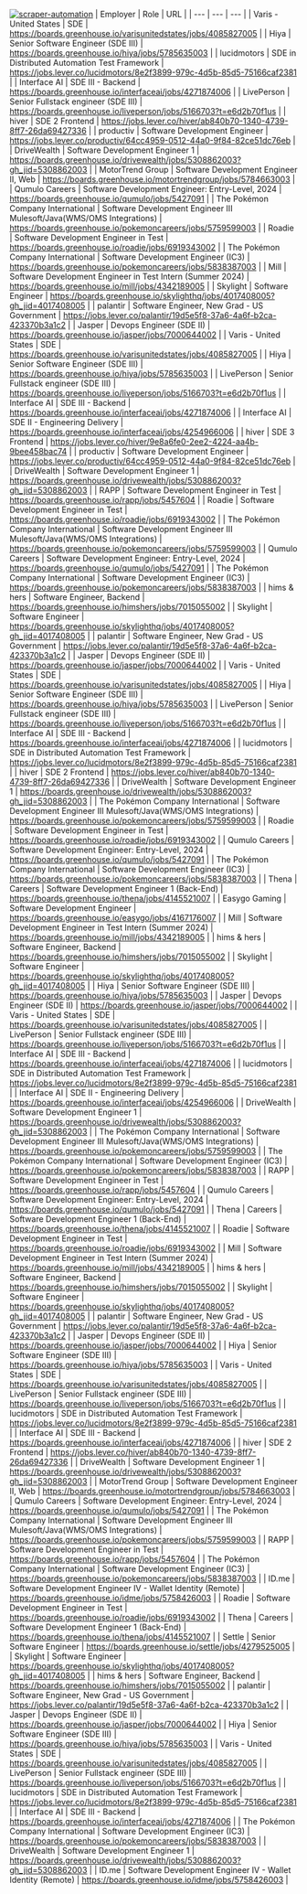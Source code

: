 [![scraper-automation](https://github.com/azad-ali786/Job_Openings/actions/workflows/scraper-automation.yml/badge.svg)](https://github.com/azad-ali786/Job_Openings/actions/workflows/scraper-automation.yml)
| Employer | Role | URL |
| --- | --- | --- |
| Varis - United States | SDE | https://boards.greenhouse.io/varisunitedstates/jobs/4085827005 |
| Hiya | Senior Software Engineer (SDE III) | https://boards.greenhouse.io/hiya/jobs/5785635003 |
| lucidmotors | SDE in Distributed Automation Test Framework | https://jobs.lever.co/lucidmotors/8e2f3899-979c-4d5b-85d5-75166caf2381 |
| Interface AI | SDE III - Backend | https://boards.greenhouse.io/interfaceai/jobs/4271874006 |
| LivePerson | Senior Fullstack engineer (SDE III) | https://boards.greenhouse.io/liveperson/jobs/5166703?t=e6d2b70f1us |
| hiver | SDE 2  Frontend | https://jobs.lever.co/hiver/ab840b70-1340-4739-8ff7-26da69427336 |
| productiv | Software Development Engineer | https://jobs.lever.co/productiv/64cc4959-0512-44a0-9f84-82ce51dc76eb |
| DriveWealth | Software Development Engineer 1 | https://boards.greenhouse.io/drivewealth/jobs/5308862003?gh_jid=5308862003 |
| MotorTrend Group | Software Development Engineer II, Web | https://boards.greenhouse.io/motortrendgroup/jobs/5784663003 |
| Qumulo Careers | Software Development Engineer: Entry-Level, 2024 | https://boards.greenhouse.io/qumulo/jobs/5427091 |
| The Pokémon Company International | Software Development Engineer III Mulesoft/Java(WMS/OMS Integrations) | https://boards.greenhouse.io/pokemoncareers/jobs/5759599003 |
| Roadie | Software Development Engineer in Test | https://boards.greenhouse.io/roadie/jobs/6919343002 |
| The Pokémon Company International | Software Development Engineer (IC3) | https://boards.greenhouse.io/pokemoncareers/jobs/5838387003 |
| Mill | Software Development Engineer in Test Intern (Summer 2024) | https://boards.greenhouse.io/mill/jobs/4342189005 |
| Skylight | Software Engineer | https://boards.greenhouse.io/skylighthq/jobs/4017408005?gh_jid=4017408005 |
| palantir | Software Engineer, New Grad - US Government | https://jobs.lever.co/palantir/19d5e5f8-37a6-4a6f-b2ca-423370b3a1c2 |
| Jasper | Devops Engineer (SDE II) | https://boards.greenhouse.io/jasper/jobs/7000644002 |
| Varis - United States | SDE | https://boards.greenhouse.io/varisunitedstates/jobs/4085827005 |
| Hiya | Senior Software Engineer (SDE III) | https://boards.greenhouse.io/hiya/jobs/5785635003 |
| LivePerson | Senior Fullstack engineer (SDE III) | https://boards.greenhouse.io/liveperson/jobs/5166703?t=e6d2b70f1us |
| Interface AI | SDE III - Backend | https://boards.greenhouse.io/interfaceai/jobs/4271874006 |
| Interface AI | SDE II - Engineering Delivery | https://boards.greenhouse.io/interfaceai/jobs/4254966006 |
| hiver | SDE 3 Frontend | https://jobs.lever.co/hiver/9e8a6fe0-2ee2-4224-aa4b-9bee458bac74 |
| productiv | Software Development Engineer | https://jobs.lever.co/productiv/64cc4959-0512-44a0-9f84-82ce51dc76eb |
| DriveWealth | Software Development Engineer 1 | https://boards.greenhouse.io/drivewealth/jobs/5308862003?gh_jid=5308862003 |
| RAPP | Software Development Engineer in Test | https://boards.greenhouse.io/rapp/jobs/5457604 |
| Roadie | Software Development Engineer in Test | https://boards.greenhouse.io/roadie/jobs/6919343002 |
| The Pokémon Company International | Software Development Engineer III Mulesoft/Java(WMS/OMS Integrations) | https://boards.greenhouse.io/pokemoncareers/jobs/5759599003 |
| Qumulo Careers | Software Development Engineer: Entry-Level, 2024 | https://boards.greenhouse.io/qumulo/jobs/5427091 |
| The Pokémon Company International | Software Development Engineer (IC3) | https://boards.greenhouse.io/pokemoncareers/jobs/5838387003 |
| hims & hers | Software Engineer, Backend | https://boards.greenhouse.io/himshers/jobs/7015055002 |
| Skylight | Software Engineer | https://boards.greenhouse.io/skylighthq/jobs/4017408005?gh_jid=4017408005 |
| palantir | Software Engineer, New Grad - US Government | https://jobs.lever.co/palantir/19d5e5f8-37a6-4a6f-b2ca-423370b3a1c2 |
| Jasper | Devops Engineer (SDE II) | https://boards.greenhouse.io/jasper/jobs/7000644002 |
| Varis - United States | SDE | https://boards.greenhouse.io/varisunitedstates/jobs/4085827005 |
| Hiya | Senior Software Engineer (SDE III) | https://boards.greenhouse.io/hiya/jobs/5785635003 |
| LivePerson | Senior Fullstack engineer (SDE III) | https://boards.greenhouse.io/liveperson/jobs/5166703?t=e6d2b70f1us |
| Interface AI | SDE III - Backend | https://boards.greenhouse.io/interfaceai/jobs/4271874006 |
| lucidmotors | SDE in Distributed Automation Test Framework | https://jobs.lever.co/lucidmotors/8e2f3899-979c-4d5b-85d5-75166caf2381 |
| hiver | SDE 2  Frontend | https://jobs.lever.co/hiver/ab840b70-1340-4739-8ff7-26da69427336 |
| DriveWealth | Software Development Engineer 1 | https://boards.greenhouse.io/drivewealth/jobs/5308862003?gh_jid=5308862003 |
| The Pokémon Company International | Software Development Engineer III Mulesoft/Java(WMS/OMS Integrations) | https://boards.greenhouse.io/pokemoncareers/jobs/5759599003 |
| Roadie | Software Development Engineer in Test | https://boards.greenhouse.io/roadie/jobs/6919343002 |
| Qumulo Careers | Software Development Engineer: Entry-Level, 2024 | https://boards.greenhouse.io/qumulo/jobs/5427091 |
| The Pokémon Company International | Software Development Engineer (IC3) | https://boards.greenhouse.io/pokemoncareers/jobs/5838387003 |
| Thena | Careers | Software Development Engineer 1 (Back-End) | https://boards.greenhouse.io/thena/jobs/4145521007 |
| Easygo Gaming | Software Development Engineer | https://boards.greenhouse.io/easygo/jobs/4167176007 |
| Mill | Software Development Engineer in Test Intern (Summer 2024) | https://boards.greenhouse.io/mill/jobs/4342189005 |
| hims & hers | Software Engineer, Backend | https://boards.greenhouse.io/himshers/jobs/7015055002 |
| Skylight | Software Engineer | https://boards.greenhouse.io/skylighthq/jobs/4017408005?gh_jid=4017408005 |
| Hiya | Senior Software Engineer (SDE III) | https://boards.greenhouse.io/hiya/jobs/5785635003 |
| Jasper | Devops Engineer (SDE II) | https://boards.greenhouse.io/jasper/jobs/7000644002 |
| Varis - United States | SDE | https://boards.greenhouse.io/varisunitedstates/jobs/4085827005 |
| LivePerson | Senior Fullstack engineer (SDE III) | https://boards.greenhouse.io/liveperson/jobs/5166703?t=e6d2b70f1us |
| Interface AI | SDE III - Backend | https://boards.greenhouse.io/interfaceai/jobs/4271874006 |
| lucidmotors | SDE in Distributed Automation Test Framework | https://jobs.lever.co/lucidmotors/8e2f3899-979c-4d5b-85d5-75166caf2381 |
| Interface AI | SDE II - Engineering Delivery | https://boards.greenhouse.io/interfaceai/jobs/4254966006 |
| DriveWealth | Software Development Engineer 1 | https://boards.greenhouse.io/drivewealth/jobs/5308862003?gh_jid=5308862003 |
| The Pokémon Company International | Software Development Engineer III Mulesoft/Java(WMS/OMS Integrations) | https://boards.greenhouse.io/pokemoncareers/jobs/5759599003 |
| The Pokémon Company International | Software Development Engineer (IC3) | https://boards.greenhouse.io/pokemoncareers/jobs/5838387003 |
| RAPP | Software Development Engineer in Test | https://boards.greenhouse.io/rapp/jobs/5457604 |
| Qumulo Careers | Software Development Engineer: Entry-Level, 2024 | https://boards.greenhouse.io/qumulo/jobs/5427091 |
| Thena | Careers | Software Development Engineer 1 (Back-End) | https://boards.greenhouse.io/thena/jobs/4145521007 |
| Roadie | Software Development Engineer in Test | https://boards.greenhouse.io/roadie/jobs/6919343002 |
| Mill | Software Development Engineer in Test Intern (Summer 2024) | https://boards.greenhouse.io/mill/jobs/4342189005 |
| hims & hers | Software Engineer, Backend | https://boards.greenhouse.io/himshers/jobs/7015055002 |
| Skylight | Software Engineer | https://boards.greenhouse.io/skylighthq/jobs/4017408005?gh_jid=4017408005 |
| palantir | Software Engineer, New Grad - US Government | https://jobs.lever.co/palantir/19d5e5f8-37a6-4a6f-b2ca-423370b3a1c2 |
| Jasper | Devops Engineer (SDE II) | https://boards.greenhouse.io/jasper/jobs/7000644002 |
| Hiya | Senior Software Engineer (SDE III) | https://boards.greenhouse.io/hiya/jobs/5785635003 |
| Varis - United States | SDE | https://boards.greenhouse.io/varisunitedstates/jobs/4085827005 |
| LivePerson | Senior Fullstack engineer (SDE III) | https://boards.greenhouse.io/liveperson/jobs/5166703?t=e6d2b70f1us |
| lucidmotors | SDE in Distributed Automation Test Framework | https://jobs.lever.co/lucidmotors/8e2f3899-979c-4d5b-85d5-75166caf2381 |
| Interface AI | SDE III - Backend | https://boards.greenhouse.io/interfaceai/jobs/4271874006 |
| hiver | SDE 2  Frontend | https://jobs.lever.co/hiver/ab840b70-1340-4739-8ff7-26da69427336 |
| DriveWealth | Software Development Engineer 1 | https://boards.greenhouse.io/drivewealth/jobs/5308862003?gh_jid=5308862003 |
| MotorTrend Group | Software Development Engineer II, Web | https://boards.greenhouse.io/motortrendgroup/jobs/5784663003 |
| Qumulo Careers | Software Development Engineer: Entry-Level, 2024 | https://boards.greenhouse.io/qumulo/jobs/5427091 |
| The Pokémon Company International | Software Development Engineer III Mulesoft/Java(WMS/OMS Integrations) | https://boards.greenhouse.io/pokemoncareers/jobs/5759599003 |
| RAPP | Software Development Engineer in Test | https://boards.greenhouse.io/rapp/jobs/5457604 |
| The Pokémon Company International | Software Development Engineer (IC3) | https://boards.greenhouse.io/pokemoncareers/jobs/5838387003 |
| ID.me | Software Development Engineer IV - Wallet Identity (Remote) | https://boards.greenhouse.io/idme/jobs/5758426003 |
| Roadie | Software Development Engineer in Test | https://boards.greenhouse.io/roadie/jobs/6919343002 |
| Thena | Careers | Software Development Engineer 1 (Back-End) | https://boards.greenhouse.io/thena/jobs/4145521007 |
| Settle | Senior Software Engineer | https://boards.greenhouse.io/settle/jobs/4279525005 |
| Skylight | Software Engineer | https://boards.greenhouse.io/skylighthq/jobs/4017408005?gh_jid=4017408005 |
| hims & hers | Software Engineer, Backend | https://boards.greenhouse.io/himshers/jobs/7015055002 |
| palantir | Software Engineer, New Grad - US Government | https://jobs.lever.co/palantir/19d5e5f8-37a6-4a6f-b2ca-423370b3a1c2 |
| Jasper | Devops Engineer (SDE II) | https://boards.greenhouse.io/jasper/jobs/7000644002 |
| Hiya | Senior Software Engineer (SDE III) | https://boards.greenhouse.io/hiya/jobs/5785635003 |
| Varis - United States | SDE | https://boards.greenhouse.io/varisunitedstates/jobs/4085827005 |
| LivePerson | Senior Fullstack engineer (SDE III) | https://boards.greenhouse.io/liveperson/jobs/5166703?t=e6d2b70f1us |
| lucidmotors | SDE in Distributed Automation Test Framework | https://jobs.lever.co/lucidmotors/8e2f3899-979c-4d5b-85d5-75166caf2381 |
| Interface AI | SDE III - Backend | https://boards.greenhouse.io/interfaceai/jobs/4271874006 |
| The Pokémon Company International | Software Development Engineer (IC3) | https://boards.greenhouse.io/pokemoncareers/jobs/5838387003 |
| DriveWealth | Software Development Engineer 1 | https://boards.greenhouse.io/drivewealth/jobs/5308862003?gh_jid=5308862003 |
| ID.me | Software Development Engineer IV - Wallet Identity (Remote) | https://boards.greenhouse.io/idme/jobs/5758426003 |